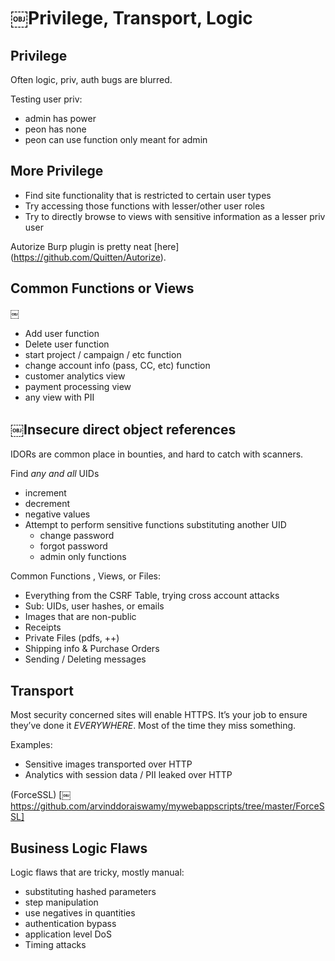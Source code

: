 # ￼Privilege, Transport, Logic

## Privilege

Often logic, priv, auth bugs are blurred.

Testing user priv:
- admin has power
- peon has none
- peon can use function only meant for admin

## More Privilege

- Find site functionality that is restricted to certain user types
- Try accessing those functions with lesser/other user roles
- Try to directly browse to views with sensitive information as a lesser priv user

Autorize Burp plugin is pretty neat [here] (https://github.com/Quitten/Autorize).

## Common Functions or Views
￼
- Add user function
- Delete user function
- start project / campaign / etc function
- change account info (pass, CC, etc) function
- customer analytics view
- payment processing view
- any view with PII

## ￼Insecure direct object references

IDORs are common place in bounties, and hard to catch with scanners.

Find *any and all* UIDs
- increment
- decrement
- negative values
- Attempt to perform sensitive functions substituting another UID
  - change password
  - forgot password
  - admin only functions

Common Functions , Views, or Files:
- Everything from the CSRF Table, trying cross account attacks
- Sub: UIDs, user hashes, or emails
- Images that are non-public
- Receipts
- Private Files (pdfs, ++)
- Shipping info & Purchase Orders
- Sending / Deleting messages

## Transport

Most security concerned sites will enable HTTPS. It’s your job to ensure they’ve done it *EVERYWHERE*. Most of the time they miss something.

Examples:
- Sensitive images transported over HTTP
- Analytics with session data / PII leaked over HTTP

(ForceSSL) [￼https://github.com/arvinddoraiswamy/mywebappscripts/tree/master/ForceSSL]

## Business Logic Flaws
Logic flaws that are tricky, mostly manual:
- substituting hashed parameters
- step manipulation
- use negatives in quantities
- authentication bypass
- application level DoS
- Timing attacks

